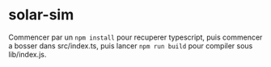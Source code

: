 # solar-sim


Commencer par un ```npm install``` pour recuperer typescript, puis commencer a bosser dans src/index.ts, puis lancer ```npm run build``` pour compiler sous lib/index.js.